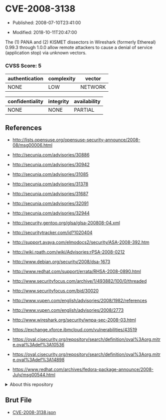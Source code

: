 # CVE-2008-3138

- Published: 2008-07-10T23:41:00

- Modified: 2018-10-11T20:47:00

The (1) PANA and (2) KISMET dissectors in Wireshark (formerly Ethereal) 0.99.3 through 1.0.0 allow remote attackers to cause a denial of service (application stop) via unknown vectors.

### CVSS Score: **5**

| authentication | complexity | vector |
| --- | --- | --- |
| NONE | LOW | NETWORK |

| confidentiality | integrity | availability |
| --- | --- | --- |
| NONE | NONE | PARTIAL |

## References

* http://lists.opensuse.org/opensuse-security-announce/2008-08/msg00006.html

* http://secunia.com/advisories/30886

* http://secunia.com/advisories/30942

* http://secunia.com/advisories/31085

* http://secunia.com/advisories/31378

* http://secunia.com/advisories/31687

* http://secunia.com/advisories/32091

* http://secunia.com/advisories/32944

* http://security.gentoo.org/glsa/glsa-200808-04.xml

* http://securitytracker.com/id?1020404

* http://support.avaya.com/elmodocs2/security/ASA-2008-392.htm

* http://wiki.rpath.com/wiki/Advisories:rPSA-2008-0212

* http://www.debian.org/security/2008/dsa-1673

* http://www.redhat.com/support/errata/RHSA-2008-0890.html

* http://www.securityfocus.com/archive/1/493882/100/0/threaded

* http://www.securityfocus.com/bid/30020

* http://www.vupen.com/english/advisories/2008/1982/references

* http://www.vupen.com/english/advisories/2008/2773

* http://www.wireshark.org/security/wnpa-sec-2008-03.html

* https://exchange.xforce.ibmcloud.com/vulnerabilities/43519

* https://oval.cisecurity.org/repository/search/definition/oval%3Aorg.mitre.oval%3Adef%3A10536

* https://oval.cisecurity.org/repository/search/definition/oval%3Aorg.mitre.oval%3Adef%3A14898

* https://www.redhat.com/archives/fedora-package-announce/2008-July/msg00544.html

<details>
<summary>About this repository</summary> 

  This repository is part of the project [Live Hack CVE](https://github.com/Live-Hack-CVE). Main website can be found [www.live-hack.org](https://www.live-hack.org) 
  
  Made by [Sn0wAlice](https://github.com/Sn0wAlice) for the people that care about security and need to have a feed of the latest CVEs. Hope you enjoy it, don't forget to star the repo and follow me on [Twitter](https://twitter.com/Sn0wAlice) and [Github](https://github.com/Sn0wAlice). And that is my [personnal website](https://www.alice-snow.me/)

  - [Home Page](https://github.com/Live-Hack-CVE)
  - [Framework](https://github.com/Live-Hack-CVE/cve-framework)
  - [CVE database](https://github.com/Live-Hack-CVE/full_database)
  - [Changelog](https://github.com/Live-Hack-CVE/Changelog)
</details>

## Brut File

* [CVE-2008-3138.json](https://raw.githubusercontent.com/Live-Hack-CVE/full_database/main/cves/2008/CVE-2008-3138.json)


